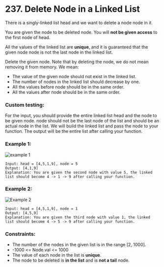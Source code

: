 # 237. Delete Node in a Linked List


There is a singly-linked list head and we want to delete a node node in it.

You are given the node to be deleted node. You will **not be given access** to the first node of head.

All the values of the linked list are **unique**, and it is guaranteed that the given node node is not the last node in the linked list.

Delete the given node. Note that by deleting the node, we do not mean removing it from memory. We mean:

 - The value of the given node should not exist in the linked list.
 - The number of nodes in the linked list should decrease by one.
 - All the values before node should be in the same order.
 - All the values after node should be in the same order.

### Custom testing:

For the input, you should provide the entire linked list head and the node to be given node. node should not be the last node of the list and should be an actual node in the list.
We will build the linked list and pass the node to your function.
The output will be the entire list after calling your function.
 

### Example 1:
![example 1](https://assets.leetcode.com/uploads/2020/09/01/node1.jpg)
```
Input: head = [4,5,1,9], node = 5
Output: [4,1,9]
Explanation: You are given the second node with value 5, the linked list should become 4 -> 1 -> 9 after calling your function.
```

### Example 2:
![Example 2](https://assets.leetcode.com/uploads/2020/09/01/node2.jpg)
```
Input: head = [4,5,1,9], node = 1
Output: [4,5,9]
Explanation: You are given the third node with value 1, the linked list should become 4 -> 5 -> 9 after calling your function.
```

### Constraints:

 - The number of the nodes in the given list is in the range [2, 1000].
 - -1000 <= Node.val <= 1000
 - The value of each node in the list is **unique**.
 - The node to be deleted is **in the list** and is **not a tail** node.

